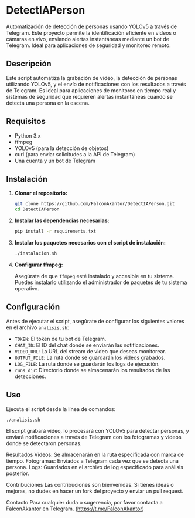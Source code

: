 # DetectIAPerson

Automatización de detección de personas usando YOLOv5 a través de Telegram. Este proyecto permite la identificación eficiente en videos o cámaras en vivo, enviando alertas instantáneas mediante un bot de Telegram. Ideal para aplicaciones de seguridad y monitoreo remoto.

## Descripción

Este script automatiza la grabación de video, la detección de personas utilizando YOLOv5, y el envío de notificaciones con los resultados a través de Telegram. Es ideal para aplicaciones de monitoreo en tiempo real y sistemas de seguridad que requieren alertas instantáneas cuando se detecta una persona en la escena.

## Requisitos

- Python 3.x
- ffmpeg
- YOLOv5 (para la detección de objetos)
- curl (para enviar solicitudes a la API de Telegram)
- Una cuenta y un bot de Telegram

## Instalación

1. **Clonar el repositorio:**

    ```bash
    git clone https://github.com/FalconAkantor/DetectIAPerson.git
    cd DetectIAPerson
    ```

2. **Instalar las dependencias necesarias:**

    ```bash
    pip install -r requirements.txt
    ```

3. **Instalar los paquetes necesarios con el script de instalación:**

    ```bash
    ./instalacion.sh
    ```

4. **Configurar ffmpeg:**

    Asegúrate de que `ffmpeg` esté instalado y accesible en tu sistema. Puedes instalarlo utilizando el administrador de paquetes de tu sistema operativo.

## Configuración

Antes de ejecutar el script, asegúrate de configurar los siguientes valores en el archivo `analisis.sh`:

- `TOKEN`: El token de tu bot de Telegram.
- `CHAT_ID`: El ID del chat donde se enviarán las notificaciones.
- `VIDEO_URL`: La URL del stream de video que deseas monitorear.
- `OUTPUT_FILE`: La ruta donde se guardarán los videos grabados.
- `LOG_FILE`: La ruta donde se guardarán los logs de ejecución.
- `runs_dir`: Directorio donde se almacenarán los resultados de las detecciones.

## Uso

Ejecuta el script desde la línea de comandos:

```bash
./analisis.sh
```
El script grabará video, lo procesará con YOLOv5 para detectar personas, y enviará notificaciones a través de Telegram con los fotogramas y videos donde se detectaron personas.

Resultados
Videos: Se almacenarán en la ruta especificada con marca de tiempo.
Fotogramas: Enviados a Telegram cada vez que se detecta una persona.
Logs: Guardados en el archivo de log especificado para análisis posterior.

Contribuciones
Las contribuciones son bienvenidas. Si tienes ideas o mejoras, no dudes en hacer un fork del proyecto y enviar un pull request.

Contacto
Para cualquier duda o sugerencia, por favor contacta a FalconAkantor en Telegram. (https://t.me/FalconAkantor)
